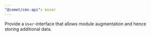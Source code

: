 ```yaml
---
"@comet/cms-api": minor
---
```


Provide a `User`-interface that allows module augmentation and hence storing additional data.
